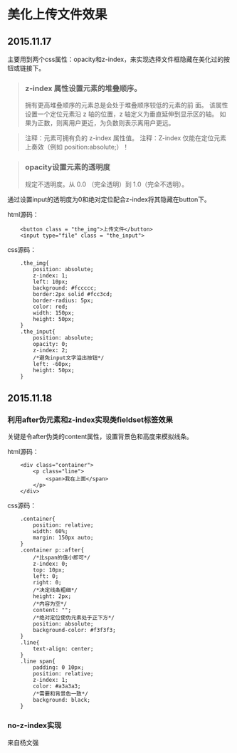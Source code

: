 # 美化上传文件效果
## 2015.11.17

主要用到两个css属性：opacity和z-index，来实现选择文件框隐藏在美化过的按钮或链接下。

> ### z-index 属性设置元素的堆叠顺序。
> 拥有更高堆叠顺序的元素总是会处于堆叠顺序较低的元素的前     面。
> 该属性设置一个定位元素沿 z 轴的位置，z 轴定义为垂直延伸到显示区的轴。
> 如果为正数，则离用户更近，为负数则表示离用户更远。

> 注释：元素可拥有负的 z-index 属性值。
> 注释：Z-index 仅能在定位元素上奏效（例如 position:absolute;）！

> ### opacity设置元素的透明度
> 规定不透明度。从 0.0 （完全透明）到 1.0（完全不透明）。

通过设置input的透明度为0和绝对定位配合z-index将其隐藏在button下。

html源码：

		<button class = "the_img">上传文件</button>
		<input type="file" class = "the_input">

css源码：

		.the_img{
			position: absolute;
			z-index: 1;
			left: 10px;
			background: #fccccc;
			border:2px solid #fcc3cd;
			border-radius: 5px;
			color: red;
			width: 150px;
			height: 50px;
		}
		.the_input{
			position: absolute;
			opacity: 0;
			z-index: 2;
			/*避免input文字溢出按钮*/
			left: -60px;
			height: 50px;
		}

## 2015.11.18
### 利用after伪元素和z-index实现类fieldset标签效果

关键是令after伪类的content属性，设置背景色和高度来模拟线条。

html源码：

		<div class="container">
			<p class="line">
				<span>我在上面</span>
			</p>
		</div>

css源码：

		.container{
			position: relative;
			width: 60%;
			margin: 150px auto;
		}
		.container p::after{
			/*比span的值小即可*/
			z-index: 0;
			top: 10px;
			left: 0;
			right: 0;
			/*决定线条粗细*/
			height: 2px;
			/*内容为空*/
			content: "";
			/*绝对定位使伪元素处于正下方*/
			position: absolute;
			background-color: #f3f3f3;
		}
		.line{
			text-align: center;
		}
		.line span{
			padding: 0 10px;
			position: relative;
			z-index: 1;
			color: #a3a3a3;
			/*需要和背景色一致*/
			background: black;	
		}

### no-z-index实现

来自杨文强